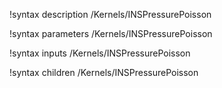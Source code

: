 !syntax description /Kernels/INSPressurePoisson

!syntax parameters /Kernels/INSPressurePoisson

!syntax inputs /Kernels/INSPressurePoisson

!syntax children /Kernels/INSPressurePoisson
